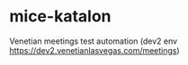 # mice-katalon
Venetian meetings test automation (dev2 env  https://dev2.venetianlasvegas.com/meetings)
